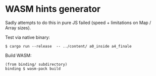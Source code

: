 # WASM hints generator

Sadly attempts to do this in pure JS failed (speed + limitations on Map / Array sizes).

Test via native binary:

```
$ cargo run --release  -- ../content/ a0_inside a4_finale
```

Build WASM:

```
(from binding/ subdirectory)
binding $ wasm-pack build
```